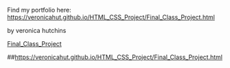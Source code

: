Find my portfolio here: https://veronicahut.github.io/HTML_CSS_Project/Final_Class_Project.html 

 by <a id='https://veronicahut.github.io/HTML_CSS_Project/Final_Class_Project.html'>veronica hutchins</a> 
 
[Final_Class_Project](#https://veronicahut.github.io/HTML_CSS_Project/Final_Class_Project.html)
 
##https://veronicahut.github.io/HTML_CSS_Project/Final_Class_Project.html
